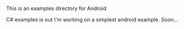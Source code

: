 This is an examples directory for Android

C# examples is out I'm working on a simplest android example.
Soon...

